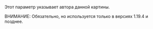 Этот параметр указывает автора данной картины.

ВНИМАНИЕ: Обязательно, но используется только в версиях 1.19.4 и позднее.